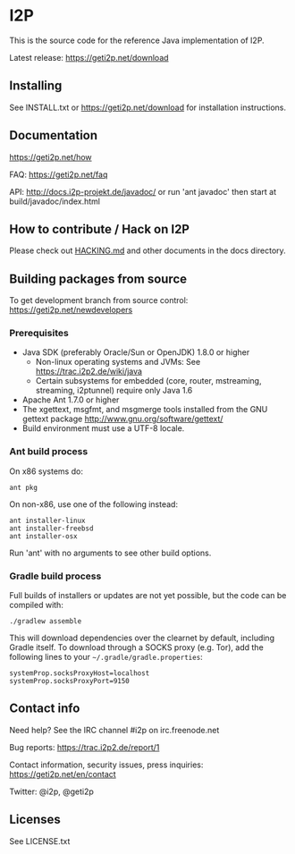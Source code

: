 # I2P

This is the source code for the reference Java implementation of I2P.

Latest release: https://geti2p.net/download

## Installing

See INSTALL.txt or https://geti2p.net/download for installation instructions.

## Documentation

https://geti2p.net/how

FAQ: https://geti2p.net/faq

API: http://docs.i2p-projekt.de/javadoc/
or run 'ant javadoc' then start at build/javadoc/index.html

## How to contribute / Hack on I2P

Please check out [HACKING.md](docs/HACKING.md) and other documents in the docs directory.

## Building packages from source

To get development branch from source control: https://geti2p.net/newdevelopers

### Prerequisites

- Java SDK (preferably Oracle/Sun or OpenJDK) 1.8.0 or higher
  - Non-linux operating systems and JVMs: See https://trac.i2p2.de/wiki/java
  - Certain subsystems for embedded (core, router, mstreaming, streaming, i2ptunnel)
    require only Java 1.6
- Apache Ant 1.7.0 or higher
- The xgettext, msgfmt, and msgmerge tools installed from the GNU gettext package
  http://www.gnu.org/software/gettext/
- Build environment must use a UTF-8 locale.

### Ant build process

On x86 systems do:

    ant pkg

On non-x86, use one of the following instead:

    ant installer-linux
    ant installer-freebsd
    ant installer-osx

Run 'ant' with no arguments to see other build options.

### Gradle build process

Full builds of installers or updates are not yet possible, but the code can be
compiled with:

    ./gradlew assemble

This will download dependencies over the clearnet by default, including Gradle
itself. To download through a SOCKS proxy (e.g. Tor), add the following lines to
your `~/.gradle/gradle.properties`:

    systemProp.socksProxyHost=localhost
    systemProp.socksProxyPort=9150

## Contact info

Need help? See the IRC channel #i2p on irc.freenode.net

Bug reports: https://trac.i2p2.de/report/1

Contact information, security issues, press inquiries: https://geti2p.net/en/contact

Twitter: @i2p, @geti2p

## Licenses

See LICENSE.txt

